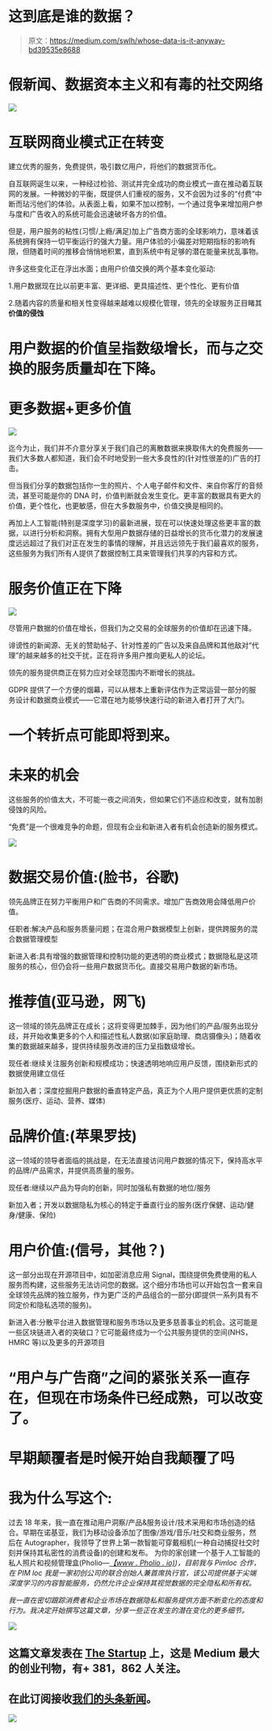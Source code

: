 # 这到底是谁的数据？

> 原文：<https://medium.com/swlh/whose-data-is-it-anyway-bd39535e8688>

# 假新闻、数据资本主义和有毒的社交网络

![](img/bb648a39056b70721366423e5cf730b7.png)

# 互联网商业模式正在转变

建立优秀的服务，免费提供，吸引数亿用户，将他们的数据货币化。

自互联网诞生以来，一种经过检验、测试并完全成功的商业模式一直在推动着互联网的发展。一种微妙的平衡，既提供人们重视的服务，又不会因为过多的“付费”中断而玷污他们的体验。从表面上看，如果不加以控制，一个通过竞争来增加用户参与度和广告收入的系统可能会迅速破坏各方的价值。

但是，用户服务的粘性(习惯/上瘾/满足)加上广告商方面的全球影响力，意味着该系统拥有保持一切平衡运行的强大力量。用户体验的小偏差对短期指标的影响有限，但随着时间的推移会悄悄地积累，直到系统中有足够的潜在能量来扰乱事物。

许多这些变化正在浮出水面；由用户价值交换的两个基本变化驱动:

1.用户数据现在比以前更丰富、更详细、更具描述性、更个性化、更有价值

2.随着内容的质量和相关性变得越来越难以规模化管理，领先的全球服务正目睹其**价值的侵蚀**

# 用户数据的价值呈指数级增长，而与之交换的服务质量却在下降。

# 更多数据+更多价值

![](img/ad348bf2779e092d9a7a0b1765d06625.png)

迄今为止，我们并不介意分享关于我们自己的离散数据来换取伟大的免费服务——我们大多数人都知道，我们会不时地受到一些大多良性的(针对性很差的)广告的打击。

但当我们分享的数据包括你一生的照片、个人电子邮件和文件、来自你客厅的音频流，甚至可能是你的 DNA 时，价值判断就会发生变化。更丰富的数据具有更大的价值，更个性化，也更敏感，但在大多数服务中，价值交换是相同的。

再加上人工智能(特别是深度学习)的最新进展，现在可以快速处理这些更丰富的数据，以进行分析和洞察。拥有大型用户数据存储的日益增长的货币化潜力的发展速度远远超过了我们对正在发生的事情的理解，并且远远领先于我们最喜欢的服务，这些服务为我们所有人提供了数据控制工具来管理我们共享的内容和方式。

# 服务价值正在下降

![](img/275018dd2e6e635a309df0af12680dff.png)

尽管用户数据的价值在增长，但我们为之交易的全球服务的价值却在迅速下降。

诽谤性的新闻源、无关的赞助帖子、针对性差的广告以及来自品牌和其他敌对“代理”的越来越多的社交干扰，正在将许多用户推向更私人的论坛。

领先的服务提供商正在努力应对全球范围内不断增长的挑战。

GDPR 提供了一个方便的烟幕，可以从根本上重新评估作为正常运营一部分的服务设计和数据商业模式——它潜在地为能够快速行动的新进入者打开了大门。

# 一个转折点可能即将到来。

# 未来的机会

这些服务的价值太大，不可能一夜之间消失，但如果它们不适应和改变，就有加剧侵蚀的风险。

“免费”是一个很难竞争的命题，但现有企业和新进入者有机会创造新的服务模式。

![](img/ca8aae65db5ad255e0b3a374ccde734c.png)

# 数据交易价值:(脸书，谷歌)

领先品牌正在努力平衡用户和广告商的不同需求。增加广告商效用会降低用户价值。

任职者:解决产品和服务质量问题；在混合用户数据模型上创新，提供跨服务的混合数据管理模型

新进入者:具有增强的数据管理和控制功能的更透明的商业模式；数据隐私是这项服务的核心，但仍会将一些用户数据货币化。直接交易用户数据的新市场。

# 推荐值(亚马逊，网飞)

这一领域的领先品牌正在成长；这将变得更加棘手，因为他们的产品/服务出现分歧，并开始收集更多的个人和描述性私人数据(如家庭助理、商店摄像头)；随着收集的数据越来越多，提供持续服务改进的压力呈指数级增长。

现任者:继续关注服务创新和规模成功；快速透明地响应用户反馈，围绕新形式的数据使用建立信任

新加入者；深度挖掘用户数据的垂直特定产品，真正为个人用户提供更优质的定制服务(医疗、运动、营养、媒体)

# 品牌价值:(苹果罗技)

这一领域的领导者面临的挑战是，在无法直接访问用户数据的情况下，保持高水平的品牌/产品需求，并提供高质量的服务。

现任者:继续以产品为导向的创新，同时加强私有数据的地位/服务

新加入者；开发以数据隐私为核心的特定于垂直行业的服务(医疗保健、运动/健身/健康、保险)

# 用户价值:(信号，其他？)

这一部分出现在开源项目中，如加密消息应用 Signal，围绕提供免费使用的私人服务而构建，这些服务无法访问您的数据。这个细分市场也可以开始包含一套来自全球领先品牌的独立服务，作为更广泛的产品组合的一部分(即提供一系列具有不同定价和隐私选项的服务)。

新进入者:分散平台进入数据管理和服务市场以及更多慈善事业的机会。这可能是一些区块链进入者的突破口？它可能最终成为一个公共服务提供的空间(NHS，HMRC 等)以及更多的开源项目

# “用户与广告商”之间的紧张关系一直存在，但现在市场条件已经成熟，可以改变了。

# 早期颠覆者是时候开始自我颠覆了吗

# 我为什么写这个:

过去 18 年来，我一直在推动用户洞察/产品&服务设计/技术采用和市场创造的结合。早期在诺基亚，我们为移动设备添加了图像/游戏/音乐/社交和商业服务，然后在 Autographer，我领导了世界上第一款智能可穿戴相机(一种自动捕捉社交时刻并保持其私密性的消费设备)的创建和发布。 为你的家创建一个基于人工智能的私人照片和视频管理盒(Pholio—[*【www . Pholio . io)*](http://www.pholio.io%29/)*)，目前我与 Pimloc 合作，在 PIM loc 我是一家初创公司的联合创始人兼首席执行官，该公司提供基于尖端深度学习的内容智能服务，仍然允许企业保持其视觉数据的完全隐私和所有权。*

*我一直在密切跟踪消费者和企业市场在数据隐私和服务提供方面不断变化的态度和行为。我决定开始撰写这篇文章，分享一些正在发生的潜在变化的更多细节。*

[![](img/308a8d84fb9b2fab43d66c117fcc4bb4.png)](https://medium.com/swlh)

## 这篇文章发表在 [The Startup](https://medium.com/swlh) 上，这是 Medium 最大的创业刊物，有+ 381，862 人关注。

## 在此订阅接收[我们的头条新闻](http://growthsupply.com/the-startup-newsletter/)。

[![](img/b0164736ea17a63403e660de5dedf91a.png)](https://medium.com/swlh)